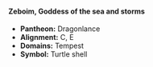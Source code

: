 #### Zeboim, Goddess of the sea and storms
- **Pantheon:** Dragonlance
- **Alignment:** C, E
- **Domains:** Tempest
- **Symbol:** Turtle shell